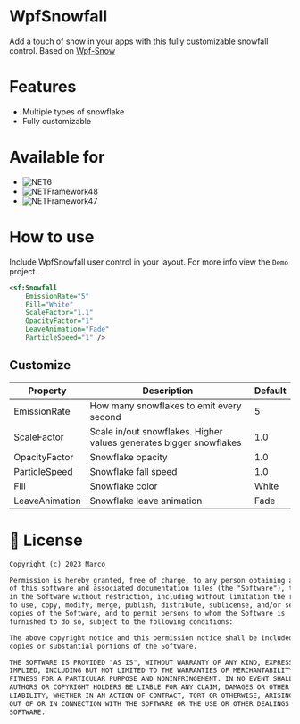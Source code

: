 ﻿# WpfSnowfall
Add a touch of snow in your apps with this fully customizable snowfall control.
Based on [Wpf-Snow](https://github.com/tsasioglu/Wpf-Snow)

# Features

- Multiple types of snowflake
- Fully customizable

# Available for

- ![NET6](https://img.shields.io/badge/.NET-6.0-red)
- ![NETFramework48](https://img.shields.io/badge/.NET%20Framework-4.8-orange)
- ![NETFramework47](https://img.shields.io/badge/.NET%20Framework-4.7-orange)

# How to use

Include WpfSnowfall user control in your layout. For more info view the `Demo` project.

```xml
<sf:Snowfall
    EmissionRate="5"
    Fill="White"
    ScaleFactor="1.1"
    OpacityFactor="1"
    LeaveAnimation="Fade"
    ParticleSpeed="1" />
```

## Customize

| Property      	| Description                                                        	| Default 	|
|---------------	|--------------------------------------------------------------------	|---------	|
| EmissionRate  	| How many snowflakes to emit every second                           	| 5       	|
| ScaleFactor   	| Scale in/out snowflakes. Higher values generates bigger snowflakes 	| 1.0     	|
| OpacityFactor 	| Snowflake opacity                                                  	| 1.0     	|
| ParticleSpeed 	| Snowflake fall speed                                               	| 1.0     	|
| Fill          	| Snowflake color                                                    	| White   	|
| LeaveAnimation    | Snowflake leave animation                                          	| Fade    	|


# 📜 License

```xml
Copyright (c) 2023 Marco

Permission is hereby granted, free of charge, to any person obtaining a copy
of this software and associated documentation files (the "Software"), to deal
in the Software without restriction, including without limitation the rights
to use, copy, modify, merge, publish, distribute, sublicense, and/or sell
copies of the Software, and to permit persons to whom the Software is
furnished to do so, subject to the following conditions:

The above copyright notice and this permission notice shall be included in all
copies or substantial portions of the Software.

THE SOFTWARE IS PROVIDED "AS IS", WITHOUT WARRANTY OF ANY KIND, EXPRESS OR
IMPLIED, INCLUDING BUT NOT LIMITED TO THE WARRANTIES OF MERCHANTABILITY,
FITNESS FOR A PARTICULAR PURPOSE AND NONINFRINGEMENT. IN NO EVENT SHALL THE
AUTHORS OR COPYRIGHT HOLDERS BE LIABLE FOR ANY CLAIM, DAMAGES OR OTHER
LIABILITY, WHETHER IN AN ACTION OF CONTRACT, TORT OR OTHERWISE, ARISING FROM,
OUT OF OR IN CONNECTION WITH THE SOFTWARE OR THE USE OR OTHER DEALINGS IN THE
SOFTWARE.
```